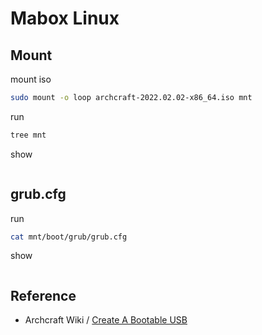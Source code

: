 
# Mabox Linux

## Mount

mount iso

``` sh
sudo mount -o loop archcraft-2022.02.02-x86_64.iso mnt
```

run

``` sh
tree mnt
```

show

```

```

## grub.cfg


run

``` sh
cat mnt/boot/grub/grub.cfg
```

show

```

```

## Reference

* Archcraft Wiki / [Create A Bootable USB](https://wiki.archcraft.io/docs/boot-iso/boot-with-usb)
